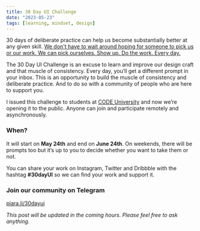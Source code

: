 ```yaml
---
title: 30 Day UI Challenge
date: "2023-05-23"
tags: [learning, mindset, design]
---
```

30 days of deliberate practice can help us become substantially better at any given skill. [We don't have to wait around hoping for someone to pick us or our work. We can pick ourselves. Show up. Do the work. Every day.](https://moonwith.com/posts/train)

The 30 Day UI Challenge is an excuse to learn and improve our design craft and that muscle of consistency. Every day, you’ll get a different prompt in your inbox. This is an opportunity to build the muscle of consistency and deliberate practice. And to do so with a community of people who are here to support you.

I issued this challenge to students at [CODE University](http://code.berlin/) and now we’re opening it to the public. Anyone can join and participate remotely and asynchronously.

### When?
It will start on **May 24th** and end on **June 24th**.
On weekends, there will be prompts too but it’s up to you to decide whether you want to take them or not.

You can share your work on Instagram, Twitter and Dribbble with the hashtag **#30dayUI** so we can find your work and support it.

### Join our community on Telegram
[piara.li/30dayui](https://piara.li/30dayui)

*This post will be updated in the coming hours. Please feel free to ask anything.*
